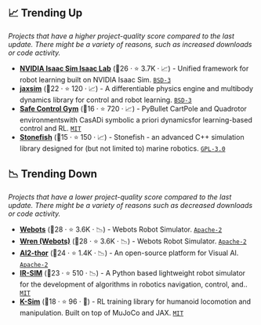## 📈 Trending Up

_Projects that have a higher project-quality score compared to the last update. There might be a variety of reasons, such as increased downloads or code activity._

- <b><a href="https://isaac-sim.github.io/IsaacLab">NVIDIA Isaac Sim Isaac Lab</a></b> (🥇26 ·  ⭐ 3.7K · 📈) - Unified framework for robot learning built on NVIDIA Isaac Sim. <code><a href="http://bit.ly/3aKzpTv">BSD-3</a></code>
- <b><a href="https://jaxsim.readthedocs.io">jaxsim</a></b> (🥈22 ·  ⭐ 120 · 📈) - A differentiable physics engine and multibody dynamics library for control and robot learning. <code><a href="http://bit.ly/3aKzpTv">BSD-3</a></code>
- <b><a href="https://www.dynsyslab.org/safe-robot-learning/">Safe Control Gym</a></b> (🥉16 ·  ⭐ 720 · 📈) - PyBullet CartPole and Quadrotor environmentswith CasADi symbolic a priori dynamicsfor learning-based control and RL. <code><a href="http://bit.ly/34MBwT8">MIT</a></code>
- <b><a href="https://stonefish.readthedocs.io/">Stonefish</a></b> (🥇15 ·  ⭐ 150 · 📈) - Stonefish - an advanced C++ simulation library designed for (but not limited to) marine robotics. <code><a href="http://bit.ly/2M0xdwT">GPL-3.0</a></code>

## 📉 Trending Down

_Projects that have a lower project-quality score compared to the last update. There might be a variety of reasons such as decreased downloads or code activity._

- <b><a href="https://www.cyberbotics.com/">Webots</a></b> (🥇28 ·  ⭐ 3.6K · 📉) - Webots Robot Simulator. <code><a href="http://bit.ly/3nYMfla">Apache-2</a></code>
- <b><a href="https://cyberbotics.com/">Wren (Webots)</a></b> (🥈28 ·  ⭐ 3.6K · 📉) - Webots Robot Simulator. <code><a href="http://bit.ly/3nYMfla">Apache-2</a></code>
- <b><a href="https://ai2thor.allenai.org/">AI2-thor</a></b> (🥈24 ·  ⭐ 1.4K · 📉) - An open-source platform for Visual AI. <code><a href="http://bit.ly/3nYMfla">Apache-2</a></code>
- <b><a href="https://ir-sim.readthedocs.io/en">IR-SIM</a></b> (🥇23 ·  ⭐ 510 · 📉) - A Python based lightweight robot simulator for the development of algorithms in robotics navigation, control, and.. <code><a href="http://bit.ly/34MBwT8">MIT</a></code>
- <b><a href="https://docs.kscale.dev/docs/ksim">K-Sim</a></b> (🥉18 ·  ⭐ 96 · 🐣) - RL training library for humanoid locomotion and manipulation. Built on top of MuJoCo and JAX. <code><a href="http://bit.ly/34MBwT8">MIT</a></code>

